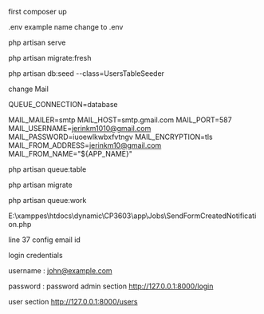 
first composer up 

.env example name change to .env

php artisan serve

php artisan migrate:fresh

php artisan db:seed --class=UsersTableSeeder

change Mail

QUEUE_CONNECTION=database

MAIL_MAILER=smtp
MAIL_HOST=smtp.gmail.com
MAIL_PORT=587
MAIL_USERNAME=jerinkm1010@gmail.com
MAIL_PASSWORD=iuoewlkwbxfvtngv
MAIL_ENCRYPTION=tls
MAIL_FROM_ADDRESS=jerinkm10@gmail.com
MAIL_FROM_NAME="${APP_NAME}"

php artisan queue:table

php artisan migrate

php artisan queue:work


E:\xamppes\htdocs\dynamic\CP3603\app\Jobs\SendFormCreatedNotification.php 

line 37 config email id 

login credentials

username : john@example.com

password : password
admin section 
http://127.0.0.1:8000/login

user section 
http://127.0.0.1:8000/users 
